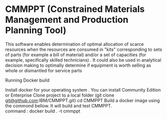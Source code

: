 # CMMPPT (Constrained Materials Management and Production Planning Tool)
This software enables determination of optimal allocation of scarce resources when the resources are consumed in "kits" corresponding to sets of parts (for example a bill of material) and/or a set of capacities (for example, specifically skilled technicians) . It could also be used in analytical decision making to optimally determine if equipment is worth selling as whole or dismantled for service parts

Running Docker build

Install docker for your operating system . You can install Community Edition or Enterprise
Clone project to a local folder (git clone git@github.com:IBM/CMMPPT.git)
cd CMMPPT
Build a docker image using the commond bellow. It will build and test CMMPPT.  
   command : docker build . -t cmmppt



